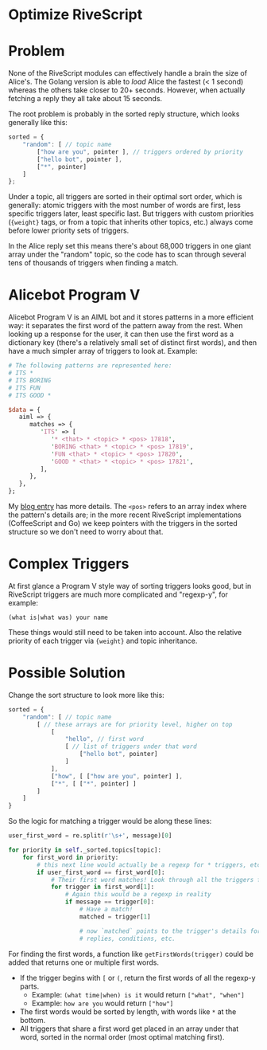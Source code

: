 # Optimize RiveScript

# Problem

None of the RiveScript modules can effectively handle a brain the size of Alice's. The Golang version is able to *load* Alice the fastest (< 1 second) whereas the others take closer to 20+ seconds. However, when actually fetching a reply they all take about 15 seconds.

The root problem is probably in the sorted reply structure, which looks generally like this:

```javascript
sorted = {
    "random": [ // topic name
        ["how are you", pointer ], // triggers ordered by priority
        ["hello bot", pointer ],
        ["*", pointer]
    ]
};
```

Under a topic, all triggers are sorted in their optimal sort order, which is generally: atomic triggers with the most number of words are first, less specific triggers later, least specific last. But triggers with custom priorities (`{weight}` tags, or from a topic that inherits other topics, etc.) always come before lower priority sets of triggers.

In the Alice reply set this means there's about 68,000 triggers in one giant array under the "random" topic, so the code has to scan through several tens of thousands of triggers when finding a match.

# Alicebot Program V

Alicebot Program V is an AIML bot and it stores patterns in a more efficient way: it separates the first word of the pattern away from the rest. When looking up a response for the user, it can then use the first word as a dictionary key (there's a relatively small set of distinct first words), and then have a much simpler array of triggers to look at. Example:

```perl
# The following patterns are represented here:
# ITS *
# ITS BORING
# ITS FUN
# ITS GOOD *

$data = {
   aiml => {
      matches => {
         'ITS' => [
            '* <that> * <topic> * <pos> 17818',
            'BORING <that> * <topic> * <pos> 17819',
            'FUN <that> * <topic> * <pos> 17820',
            'GOOD * <that> * <topic> * <pos> 17821',
         ],
      },
   },
};
```

My [blog entry](/blog/entry/alicebot-program-v) has more details. The `<pos>` refers to an array index where the pattern's details are; in the more recent RiveScript implementations (CoffeeScript and Go) we keep pointers with the triggers in the sorted structure so we don't need to worry about that.

# Complex Triggers

At first glance a Program V style way of sorting triggers looks good, but in RiveScript triggers are much more complicated and "regexp-y", for example:

`(what is|what was) your name`

These things would still need to be taken into account. Also the relative priority of each trigger via `{weight}` and topic inheritance.

# Possible Solution

Change the sort structure to look more like this:

```javascript
sorted = {
    "random": [ // topic name
        [ // these arrays are for priority level, higher on top
            [
                "hello", // first word
                [ // list of triggers under that word
                    ["hello bot", pointer]
                ]
            ],
            ["how", [ ["how are you", pointer] ],
            ["*", [ ["*", pointer] ]
        ]
    ]
}
```

So the logic for matching a trigger would be along these lines:

```python
user_first_word = re.split(r'\s+', message)[0]

for priority in self._sorted.topics[topic]:
    for first_word in priority:
        # this next line would actually be a regexp for * triggers, etc.
        if user_first_word == first_word[0]:
            # Their first word matches! Look through all the triggers for this word.
            for trigger in first_word[1]:
                # Again this would be a regexp in reality
                if message == trigger[0]:
                    # Have a match!
                    matched = trigger[1]

                    # now `matched` points to the trigger's details for the
                    # replies, conditions, etc.
```

For finding the first words, a function like `getFirstWords(trigger)` could be added that returns one or multiple first words.

* If the trigger begins with `[` or `(`, return the first words of all the regexp-y parts.
    * Example: `(what time|when) is it` would return `["what", "when"]`
    * Example: `how are you` would return `["how"]`
* The first words would be sorted by length, with words like `*` at the bottom.
* All triggers that share a first word get placed in an array under that word, sorted in the normal order (most optimal matching first).